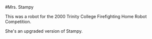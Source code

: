 #Mrs. Stampy

This was a robot for the 2000 Trinity College Firefighting Home Robot Competition.

She's an upgraded version of Stampy.

